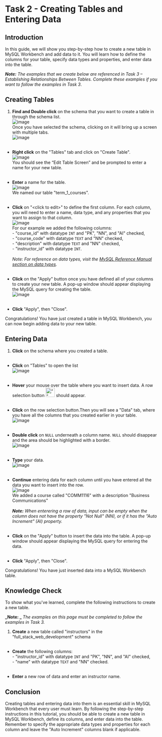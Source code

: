 # Task 2 - Creating Tables and Entering Data

## **Introduction**

In this guide, we will show you step-by-step how to create a new table in MySQL Workbench and add data to it. You will learn how to define the columns for your table, specify data types and properties, and enter data into the table.

**_Note:_** _The examples that we create below are referenced in Task 3 – Establishing Relationships Between Tables. Complete these examples if you want to follow the examples in Task 3_.

## **Creating Tables**

1. **Find and Double click** on the schema that you want to create a table in through the schema list.  
    ![image](/images/SelectSchema.png)  
   Once you have selected the schema, clicking on it will bring up a screen with multiple tabs.  
   ![image](/images/TableTab.png)  
   &nbsp;  

* **Right click** on the "Tables" tab and click on "Create Table".  
   ![image](/images/SelectCreateTable.png)  
  You should see the “Edit Table Screen” and be prompted to enter a name for your new table.  
   &nbsp;  

* **Enter** a name for the table.  
![image](/images/SelectTableName.png)  
 We named our table "term_1_courses".  
  &nbsp;  

* **Click** on "<click to edit\>" to define the first column. For each column, you will need to enter a name, data type, and any properties that you want to assign to that column.  
  ![image](/images/Constraint.png)  
  For our example we added the following columns:  
  \- "course_id" with datatype `INT` and "PK", "NN", and "AI" checked,  
  \- "course_code" with datatype `TEXT` and "NN" checked,  
  \- "description" with datatype `TEXT` and "NN" checked,  
  \- "instructor_id" with datatype `INT`.  
   &nbsp;  
  _Note:_ _For reference on data types, visit the [MySQL Reference Manual section on data types][data types]._  
  &nbsp;  

* **Click** on the "Apply" button once you have defined all of your columns to create your new table. A pop-up window should appear displaying the MySQL query for creating the table.  
![image](/images/ApplyTabble.png)  
  &nbsp;  

* **Click** "Apply", then "Close".  

Congratulations! You have just created a table in MySQL Workbench, you can now begin adding data to your new table.

## **Entering Data**

1. **Click** on the schema where you created a table.  
   &nbsp;  

* **Click** on "Tables" to open the list  
  ![image](/images/TableTab.png)  
   &nbsp;  

* **Hover** your mouse over the table where you want to insert data. A row selection button <img src="/images/RowSelectionbtn.png" alt= “” width="30px" height="30px"> should appear.  
   &nbsp;  

* **Click** on the row selection button.Then you will see a "Data" tab, where you have all the columns that you created earlier in your table.  
  ![image](/images/DataTab.png)  
   &nbsp;  

* **Double click** on `NULL` underneath a column name. `NULL` should disappear and the area should be highlighted with a border.  
  ![image](/images/CourseCode.png)  
   &nbsp;  

* **Type** your data.  
  ![image](/images/TypeDataIn.png)  
   &nbsp;  

* **Continue** entering data for each column until you have entered all the data you want to insert into the row.  
  ![image](/images/completedcolumn.png)  
  We added a course called "COMM1116" with a description "Business Communications"  
   &nbsp;  
  **_Note:_** _When enterering a row of data, input can be empty when the column does not have the property "Not Null" (NN), or if it has the "Auto Increment" (AI) property._  
   &nbsp;  

* **Click** on the "Apply" button to insert the data into the table. A pop-up window should appear displaying the MySQL query for entering the data.  
  &nbsp;  

* **Click** "Apply", then "Close".  

Congratulations! You have just inserted data into a MySQL Workbench table.

[data types]: https://dev.mysql.com/doc/refman/8.0/en/data-types.html

## **Knowledge Check**

To show what you've learned, complete the following instructions to create a new table.

**_Note: _** _The examples on this page must be completed to follow the examples in Task 3._

1. **Create** a new table called "instructors" in the "full_stack_web_development" schema  
  &nbsp;  

* **Create** the following columns:  
  \- "instructor_id" with datatype `INT` and "PK", "NN", and "AI" checked,  
  \- "name" with datatype `TEXT` and "NN" checked.  
  &nbsp;

* **Enter** a new row of data and enter an instructor name.

## **Conclusion**

Creating tables and entering data into them is an essential skill in MySQL Workbench that every user must learn. By following the step-by-step instructions in this tutorial, you should be able to create a new table in MySQL Workbench, define its columns, and enter data into the table.
Remember to specify the appropriate data types and properties for each column and leave the "Auto Increment" columns blank if applicable.
